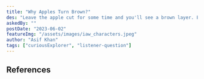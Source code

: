 ```yaml
---
title: "Why Apples Turn Brown?"
des: "Leave the apple cut for some time and you'll see a brown layer. Every wondered what causes it?"
askedBy: ""
postDate: "2023-06-02"
featureImg: "/assets/images/iaw_characters.jpeg"
author: "Asif Khan"
tags: ["curiousExplorer", "listener-question"]
---
```


## References